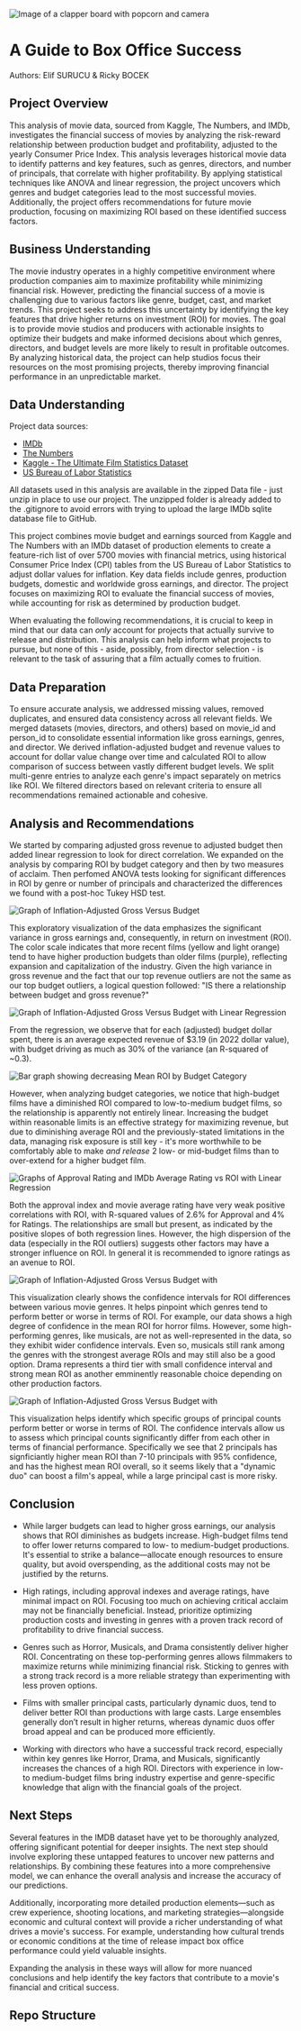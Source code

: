
![Image of a clapper board with popcorn and camera](images/studio.jpg)

# A Guide to Box Office Success

Authors: Elif SURUCU & Ricky BOCEK

## Project Overview

This analysis of movie data, sourced from Kaggle, The Numbers, and IMDb, investigates the financial success of movies by analyzing the risk-reward relationship between production budget and profitability, adjusted to the yearly Consumer Price Index. This analysis leverages historical movie data to identify patterns and key features, such as genres, directors, and number of principals, that correlate with higher profitability. By applying statistical techniques like ANOVA and linear regression, the project uncovers which genres and budget categories lead to the most successful movies. Additionally, the project offers recommendations for future movie production, focusing on maximizing ROI based on these identified success factors.

## Business Understanding

The movie industry operates in a highly competitive environment where production companies aim to maximize profitability while minimizing financial risk. However, predicting the financial success of a movie is challenging due to various factors like genre, budget, cast, and market trends. This project seeks to address this uncertainty by identifying the key features that drive higher returns on investment (ROI) for movies. The goal is to provide movie studios and producers with actionable insights to optimize their budgets and make informed decisions about which genres, directors, and budget levels are more likely to result in profitable outcomes. By analyzing historical data, the project can help studios focus their resources on the most promising projects, thereby improving financial performance in an unpredictable market.

## Data Understanding

Project data sources:

* [IMDb](https://www.imdb.com/)
* [The Numbers](https://www.the-numbers.com/)
* [Kaggle - The Ultimate Film Statistics Dataset ](https://www.kaggle.com/datasets/alessandrolobello/the-ultimate-film-statistics-dataset-for-ml/data)
* [US Bureau of Labor Statistics](https://www.bls.gov/)

All datasets used in this analysis are available in the zipped Data file - just unzip in place to use our project. The unzipped folder is already added to the .gitignore to avoid errors with trying to upload the large IMDb sqlite database file to GitHub.

This project combines movie budget and earnings sourced from Kaggle and The Numbers with an IMDb dataset of production elements to create a feature-rich list of over 5700 movies with financial metrics, using historical Consumer Price Index (CPI) tables from the US Bureau of Labor Statistics to adjust dollar values for inflation. Key data fields include genres, production budgets, domestic and worldwide gross earnings, and director. The project focuses on maximizing ROI to evaluate the financial success of movies, while accounting for risk as determined by production budget.

When evaluating the following recommendations, it is crucial to keep in mind that our data can *only* account for projects that actually survive to release and distribution. This analysis can help inform what projects to pursue, but none of this - aside, possibly, from director selection - is relevant to the task of assuring that a film actually comes to fruition.

## Data Preparation

To ensure accurate analysis, we addressed missing values, removed duplicates, and ensured data consistency across all relevant fields. We merged datasets (movies, directors, and others) based on movie_id and person_id to consolidate essential information like gross earnings, genres, and director. We derived inflation-adjusted budget and revenue values to account for dollar value change over time and calculated ROI to allow comparison of success between vastly different budget levels. We split multi-genre entries to analyze each genre's impact separately on metrics like ROI. We filtered directors based on relevant criteria to ensure all recommendations remained actionable and cohesive.

## Analysis and Recommendations

We started by comparing adjusted gross revenue to adjusted budget then added linear regression to look for direct correlation. We expanded on the analysis by comparing ROI by budget category and then by two measures of acclaim. Then perfomed ANOVA tests looking for significant differences in ROI by genre or number of principals and characterized the differences we found with a post-hoc Tukey HSD test.

![Graph of Inflation-Adjusted Gross Versus Budget](images\Gross_Budget_ColoredbyYear.png)

This exploratory visualization of the data emphasizes the significant variance in gross earnings and, consequently, in return on investment (ROI). The color scale indicates that more recent films (yellow and light orange) tend to have higher production budgets than older films (purple), reflecting expansion and capitalization of the industry. Given the high variance in gross revenue and the fact that our top revenue outliers are not the same as our top budget outliers, a logical question followed: "IS there a relationship between budget and gross revenue?"

![Graph of Inflation-Adjusted Gross Versus Budget with Linear Regression ](images\Linear_Reg_B_G.png)

From the regression, we observe that for each (adjusted) budget dollar spent, there is an average expected revenue of $3.19 (in 2022 dollar value), with budget driving as much as 30% of the variance (an R-squared of ~0.3).

![Bar graph showing decreasing Mean ROI by Budget Category](images\ROI_Budget.png)

However, when analyzing budget categories, we notice that high-budget films have a diminished ROI compared to low-to-medium budget films, so the relationship is apparently not entirely linear. Increasing the budget within reasonable limits is an effective strategy for maximizing revenue, but due to diminishing average ROI and the previously-stated limitations in the data, managing risk exposure is still key - it's more worthwhile to be comfortably able to make *and release* 2 low- or mid-budget films than to over-extend for a higher budget film.

![Graphs of Approval Rating and IMDb Average Rating vs ROI with Linear Regression](images\LinearReg_compare.png)

Both the approval index and movie average rating have very weak positive correlations with ROI, with R-squared values of 2.6% for Approval and 4% for Ratings.
The relationships are small but present, as indicated by the positive slopes of both regression lines. However, the high dispersion of the data (especially in the ROI outliers) suggests other factors may have a stronger influence on ROI. In general it is recommended to ignore ratings as an avenue to ROI.

![Graph of Inflation-Adjusted Gross Versus Budget with ](images\Tukey_Genres.png)

This visualization clearly shows the confidence intervals for ROI differences between various movie genres. It helps pinpoint which genres tend to perform better or worse in terms of ROI. For example, our data shows a high degree of confidence in the mean ROI for horror films. However, some high-performing genres, like musicals, are not as well-represented in the data, so they exhibit wider confidence intervals. Even so, musicals still rank among the genres with the strongest average ROIs and may still also be a good option. Drama represents a third tier with small confidence interval and strong mean ROI as another emminently reasonable choice depending on other production factors.

![Graph of Inflation-Adjusted Gross Versus Budget with ](images\Tukey_Principals.png)

This visualization helps identify which specific groups of principal counts perform better or worse in terms of ROI. The confidence intervals allow us to assess which principal counts significantly differ from each other in terms of financial performance. Specifically we see that 2 principals has signficiantly higher mean ROI than 7-10 principals with 95% confidence, and has the highest mean ROI overall, so it seems likely that a "dynamic duo" can boost a film's appeal, while a large principal cast is more risky. 

## Conclusion

- While larger budgets can lead to higher gross earnings, our analysis shows that ROI diminishes as budgets increase. High-budget films tend to offer lower returns compared to low- to medium-budget productions. It's essential to strike a balance—allocate enough resources to ensure quality, but avoid overspending, as the additional costs may not be justified by the returns.

- High ratings, including approval indexes and average ratings, have minimal impact on ROI. Focusing too much on achieving critical acclaim may not be financially beneficial. Instead, prioritize optimizing production costs and investing in genres with a proven track record of profitability to drive financial success.

- Genres such as Horror, Musicals, and Drama consistently deliver higher ROI. Concentrating on these top-performing genres allows filmmakers to maximize returns while minimizing financial risk. Sticking to genres with a strong track record is a more reliable strategy than experimenting with less proven options.

- Films with smaller principal casts, particularly dynamic duos, tend to deliver better ROI than productions with large casts. Large ensembles generally don’t result in higher returns, whereas dynamic duos offer broad appeal and can be produced more efficiently.

- Working with directors who have a successful track record, especially within key genres like Horror, Drama, and Musicals, significantly increases the chances of a high ROI. Directors with experience in low- to medium-budget films bring industry expertise and genre-specific knowledge that align with the financial goals of the project.

## Next Steps

Several features in the IMDB dataset have yet to be thoroughly analyzed, offering significant potential for deeper insights. The next step should involve exploring these untapped features to uncover new patterns and relationships. By combining these features into a more comprehensive model, we can enhance the overall analysis and increase the accuracy of our predictions.

Additionally, incorporating more detailed production elements—such as crew experience, shooting locations, and marketing strategies—alongside economic and cultural context will provide a richer understanding of what drives a movie's success. For example, understanding how cultural trends or economic conditions at the time of release impact box office performance could yield valuable insights.

Expanding the analysis in these ways will allow for more nuanced conclusions and help identify the key factors that contribute to a movie's financial and critical success.

## Repo Structure
